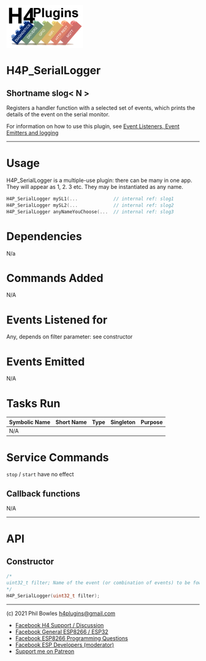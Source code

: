 ![H4P Logo](/assets/DiagLogo.jpg)

# H4P_SerialLogger

## Shortname slog< N >

Registers a handler function with a selected set of events, which prints the details of the event on the serial monitor.

For information on how to use this plugin, see [Event Listeners, Event Emitters and logging](events.md)

---

# Usage

H4P_SerialLogger is a multiple-use plugin: there can be many in one app.
They will appear as <base shortname>1, <base shortname>2. <base shortname>3 etc. 
They may be instantiated as any name.

```cpp
H4P_SerialLogger mySL1(...             // internal ref: slog1
H4P_SerialLogger mySL2(...             // internal ref: slog2
H4P_SerialLogger anyNameYouChoose(...  // internal ref: slog3
```

# Dependencies

N/a

# Commands Added

N/A

# Events Listened for

Any, depends on filter parameter: see constructor

# Events Emitted

N/A

# Tasks Run

| Symbolic Name | Short Name | Type | Singleton | Purpose |
| :----------   | :--------- | :--- | :-------: | :---    |
|N/A| | | | |

# Service Commands

`stop` / `start` have no effect

## Callback functions

N/A

---

# API

## Constructor

```cpp
/*
uint32_t filter; Name of the event (or combination of events) to be fowarded to the event handler function
*/
H4P_SerialLogger(uint32_t filter);
```

---

(c) 2021 Phil Bowles h4plugins@gmail.com

* [Facebook H4  Support / Discussion](https://www.facebook.com/groups/444344099599131/)
* [Facebook General ESP8266 / ESP32](https://www.facebook.com/groups/2125820374390340/)
* [Facebook ESP8266 Programming Questions](https://www.facebook.com/groups/esp8266questions/)
* [Facebook ESP Developers (moderator)](https://www.facebook.com/groups/ESP8266/)
* [Support me on Patreon](https://patreon.com/esparto)